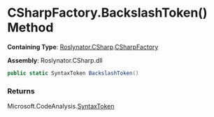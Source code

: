 # CSharpFactory\.BackslashToken\(\) Method

**Containing Type**: [Roslynator.CSharp](../../README.md)\.[CSharpFactory](../README.md)

**Assembly**: Roslynator\.CSharp\.dll

```csharp
public static SyntaxToken BackslashToken()
```

### Returns

Microsoft\.CodeAnalysis\.[SyntaxToken](https://docs.microsoft.com/en-us/dotnet/api/microsoft.codeanalysis.syntaxtoken)

